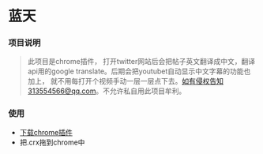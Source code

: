 # 蓝天

### 项目说明
> 此项目是chrome插件，
 打开twitter网站后会把帖子英文翻译成中文，翻译api用的google translate。后期会把youtubet自动显示中文字幕的功能也加上，
 就不用每打开个视频手动一层一层点下去。如有侵权告知313554566@qq.com。不允许私自用此项目牟利。
 
### 使用
  - [下载chrome插件](https://github.com/iamgrf/blue-sky/blob/master/blue-sky.crx)
  - 把.crx拖到chrome中